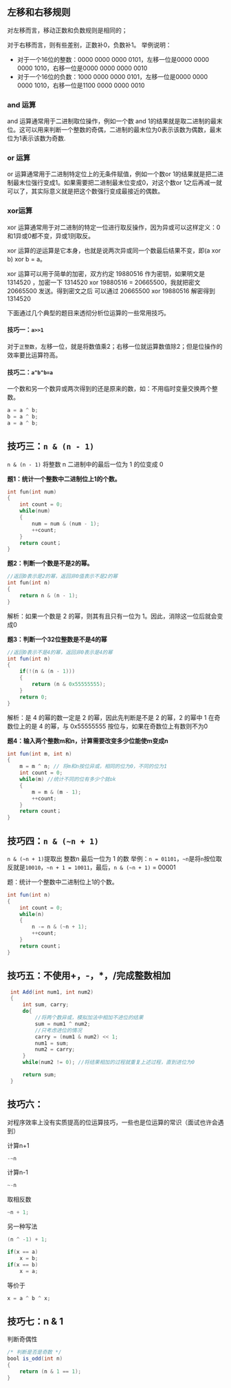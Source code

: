 
## 左移和右移规则

对左移而言，移动正数和负数规则是相同的；

对于右移而言，则有些差别，正数补0，负数补1。 
举例说明： 
- 对于一个16位的整数：0000 0000 0000 0101，左移一位是0000 0000 0000 1010，右移一位是0000 0000 0000 0010 
- 对于一个16位的负数：1000 0000 0000 0101，左移一位是0000 0000 0000 1010，右移一位是1100 0000 0000 0010

### and 运算 

and 运算通常用于二进制取位操作，例如一个数 and 1的结果就是取二进制的最末位。这可以用来判断一个整数的奇偶，二进制的最末位为0表示该数为偶数，最末位为1表示该数为奇数.

### or 运算

or 运算通常用于二进制特定位上的无条件赋值，例如一个数or 1的结果就是把二进制最末位强行变成1。如果需要把二进制最末位变成0，对这个数or 1之后再减一就可以了，其实际意义就是把这个数强行变成最接近的偶数。

### xor运算

xor 运算通常用于对二进制的特定一位进行取反操作，因为异或可以这样定义：0和1异或0都不变，异或1则取反。

xor 运算的逆运算是它本身，也就是说两次异或同一个数最后结果不变，即(a xor b) xor b = a。

xor 运算可以用于简单的加密，双方约定 19880516 作为密钥，如果明文是 1314520 ，加密一下 1314520 xor 19880516 = 20665500，我就把密文 20665500 发送。得到密文之后 可以通过 20665500 xor 19880516 解密得到1314520

下面通过几个典型的题目来透彻分析位运算的一些常用技巧。

#### 技巧一：`a>>1`

对于`正整数`，左移一位，就是将数值乘2；右移一位就运算数值除2；但是位操作的效率要比运算符高。

#### 技巧二：`a^b^b=a`

一个数和另一个数异或两次得到的还是原来的数，如：不用临时变量交换两个整数。
```java
a = a ^ b;
b = a ^ b;
a = a ^ b;
```
## 技巧三：`n & (n - 1)`

`n & (n - 1)` 将整数 n 二进制中的最后一位为 1 的位变成 0

**题1：统计一个整数中二进制位上1的个数。**

```c++
int fun(int num)
{
    int count = 0;
    while(num)
    {
        num = num & (num - 1);
        ++count;
    }
    return count；
}
```

**题2：判断一个数是不是2的幂。**
```c++
//返回0表示是2的幂，返回非0值表示不是2的幂
int fun(int n)
{
    return n & (n - 1);
}
```
解析：如果一个数是 2 的幂，则其有且只有一位为 1。因此，消除这一位后就会变成0

**题3：判断一个32位整数是不是4的幂**
```java
//返回0表示不是4的幂，返回非0表示是4的幂
int fun(int n)
{
    if(!(n & (n - 1)))
    {
        return (n & 0x55555555);
    }
    return 0;
}
```

解析：是 4 的幂的数一定是 2 的幂，因此先判断是不是 2 的幂，2 的幂中 1 在奇数位上的是 4 的幂，与 0x55555555 按位与，如果在奇数位上有数则不为0

**题4：输入两个整数m和n，计算需要改变多少位能使m变成n**
```java
int fun(int m, int n)
{
    m = m ^ n; // 将m和n按位异或，相同的位为0，不同的位为1
    int count = 0;
    while(m) //统计不同的位有多少个就ok
    {
        m = m & (m - 1);
        ++count;
    }
    return count；
}
```

## 技巧四：`n & (~n + 1)`
`n & (~n + 1)`提取出 整数n 最后一位为 1 的数 
举例：`n = 01101`，`~n`是将`n`按位取反就是`10010`，`~n + 1 = 10011`，最后，`n & (~n + 1)` = 00001

题：统计一个整数中二进制位上1的个数。
```java
int fun(int n)
{
    int count = 0;
    while(n)
    {
        n -= n & (~n + 1);
        ++count;
    }
    return count；
}
```


## 技巧五：不使用+，-，*，/完成整数相加

```java
 int Add(int num1, int num2)
 {
     int sum, carry;
     do{
         //将两个数异或，模拟加法中相加不进位的结果
         sum = num1 ^ num2;
         //只考虑进位的情况
         carry = (num1 & num2) << 1;
         num1 = sum;
         num2 = carry;
     }
     while(num2 != 0); //将结果相加的过程就重复上述过程，直到进位为0

     return sum;
 }
```
## 技巧六：

对程序效率上没有实质提高的位运算技巧，一些也是位运算的常识（面试也许会遇到）

计算n+1
```java
-~n
```
计算n-1
```java
~-n
```

取相反数
```java
~n + 1;
```
另一种写法
```java
(n ^ -1) + 1;
```
```java
if(x == a) 
	x = b; 
if(x == b) 
	x = a;
```
等价于
```java
x = a ^ b ^ x;
```
## 技巧七：n & 1
判断奇偶性
```java
/* 判断是否是奇数 */
bool is_odd(int n)
{
    return (n & 1 == 1);
}
